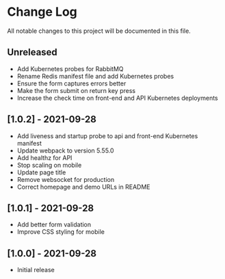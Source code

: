 # Change Log

All notable changes to this project will be documented in this file.

## Unreleased

- Add Kubernetes probes for RabbitMQ
- Rename Redis manifest file and add Kubernetes probes
- Ensure the form captures errors better
- Make the form submit on return key press
- Increase the check time on front-end and API Kubernetes deployments

## [1.0.2] - 2021-09-28

- Add liveness and startup probe to api and front-end Kubernetes manifest
- Update webpack to version 5.55.0
- Add healthz for API
- Stop scaling on mobile
- Update page title
- Remove websocket for production
- Correct homepage and demo URLs in README

## [1.0.1] - 2021-09-28

- Add better form validation
- Improve CSS styling for mobile

## [1.0.0] - 2021-09-28

- Initial release

